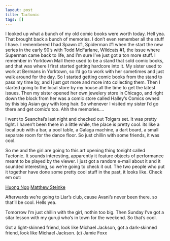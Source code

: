 ```yaml
---
layout: post
title: Tactonic
tags: []
---
```

I looked up what a bunch of my old comic books were worth today. Hell yea. That brought back a bunch of memories. I don’t even remember all the stuff I have. I remembered I had Spawn #1, Spiderman #1 when the start the new series in the early 90’s with Todd McFarlane, Wildcats #1, the issue where Superman came back to life, and I’m sure I’ve just got a ton more stuff. I remember in Yorktown Mall there used to be a stand that sold comic books, and that was where I first started getting hardcore into it. My sister used to work at Bermans in Yorktown, so I’d go to work with her sometimes and just walk around for the day. So I started getting comic books from the stand to pass my time by, and I just got more and more into collecting them. Then I started going to the local store by my house all the time to get the latest issues. Then my sister opened her own jewelery store in Chicago, and right down the block from her was a comic store called Halley’s Comics owned by this big Asian guy with long hair. So whenever I visited my sister I’d go there and get comic’s too. Ahh the memories....

I went to Seanchai’s last night and checked out Tolgars set. It was pretty tight. I haven’t been there in a little while, the place is pretty cool. its like a local pub with a bar, a pool table, a Galaga machine, a dart board, a small separate room for the dance floor. So just chillin with some friends, it was cool.

So me and the girl are going to this art opening thing tonight called Tactonic. It sounds interesting, apparently it feature objects of performance meant to be played by the viewer. I just got a random e-mail about it and it sounded interesting, so we’re going to check it out. The two people who put it together have done some pretty cool stuff in the past, it looks like. Check em out:

[Huong Ngo](http://www.huongngo.com/)
[Matthew Steinke](http://www.matthewsteinke.com/)

Afterwards we’re going to Liar’s club, cause Avani’s never been there. so that’ll be cool. Hells yea.

Tomorrow I’m just chillin with the girl, nothin too big. Then Sunday I’ve got a sitar lesson with my guruji who’s in town for the weekend. So that’s cool.

Got a light-skinned friend, look like Michael Jackson, got a dark-skinned friend, look like Michael Jackson. (c) Jamie Foxx

